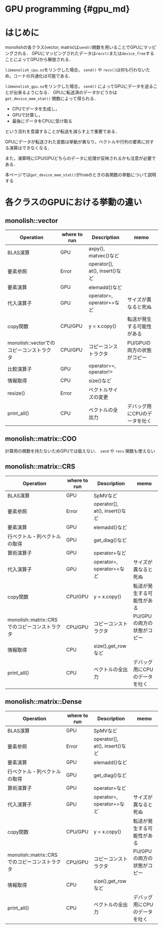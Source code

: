 # GPU programming {#gpu_md}

# はじめに
monolishの各クラス(vector, matrix)は`send()`関数を用いることでGPUにマッピングされる．
GPUにマッピングされたデータは`recv()`または`device_free`することによってGPUから解放される．

`libmonolish_cpu.so`をリンクした場合， `send()` や `recv()`は何も行わないため，コードの共通化は可能である．

`libmonolish_gpu.so`をリンクした場合， `send()` によってGPUにデータを送ることが出来るようになる．
GPUに転送済のデータかどうかは `get_device_mem_stat()` 関数によって得られる．

* CPUでデータを生成し，
* GPUで計算し，
* 最後にデータをCPUに受け取る

という流れを意識することが転送を減らす上で重要である．

GPUにデータが転送された変数は挙動が異なり，ベクトルや行列の要素に対する演算はできなくなる．

また，演算時にCPU/GPUどちらのデータに処理が反映されるかも注意が必要である．

本ページでは`get_device_mem_stat()`がtrueのときの各関数の挙動について説明する

# 各クラスのGPUにおける挙動の違い
## monolish::vector

| Operation                                | where to run | Description                    | memo                          |
|------------------------------------------|--------------|--------------------------------|-------------------------------|
| BLAS演算                                 | GPU          | axpy(), matvec()など               |                               |
| 要素参照                                 | Error        | operator[], at(), insert()など |                               |
| 要素演算                                 | GPU          | elemadd()など                    |                               |
| 代入演算子                               | GPU          | operator=, operator+=など      | サイズが異なると死ぬ          |
| copy関数                                 | CPU/GPU      | y = x.copy()                   | 転送が発生する可能性がある    |
| monolish::vectorでのコピーコンストラクタ | CPU/GPU      | コピーコンストラクタ           | PU/GPUの両方の状態がコピー    |
| 比較演算子                               | GPU          | operator==, operator!=         |                               |
| 情報取得                                 | CPU          | size()など                     |                               |
| resize()                                 | Error        | ベクトルサイズの変更           |                               |
| print\_all()                             | CPU          | ベクトルの全出力               | デバッグ用にCPUのデータを吐く |

## monolish::matrix::COO

計算用の関数を持たないためGPUでは扱えない． `send` や `recv` 関数も使えない

## monolish::matrix::CRS

| Operation                                | where to run | Description                    | memo                          |
|------------------------------------------|--------------|--------------------------------|-------------------------------|
| BLAS演算                                      | GPU     | SpMVなど                       |                               |
| 要素参照                                      | Error   | operator[], at(), insert()など |                               |
| 要素演算                                      | GPU   | elemadd()など                  |                               |
| 行ベクトル・列ベクトルの取得                  | GPU     | get\_diag()など                |                               |
| 算術演算子                                    | GPU     | operator+など                  |                               |
| 代入演算子                                    | GPU     | operator=, operator+=など      | サイズが異なると死ぬ          |
| copy関数                                      | CPU/GPU | y = x.copy()                   | 転送が発生する可能性がある    |
| monolish::matrix::CRSでのコピーコンストラクタ | CPU/GPU | コピーコンストラクタ           | PU/GPUの両方の状態がコピー    |
| 情報取得                                      | CPU     | size(),get\_rowなど            |                               |
| print\_all()                                  | CPU     | ベクトルの全出力               | デバッグ用にCPUのデータを吐く |

## monolish::matrix::Dense

| Operation                                | where to run | Description                    | memo                          |
|------------------------------------------|--------------|--------------------------------|-------------------------------|
| BLAS演算                                      | GPU     | SpMVなど                       |                               |
| 要素参照                                      | Error   | operator[], at(), insert()など |                               |
| 要素演算                                      | GPU   | elemadd()など                  |                               |
| 行ベクトル・列ベクトルの取得                  | GPU     | get\_diag()など                |                               |
| 算術演算子                                    | GPU     | operator+など                  |                               |
| 代入演算子                                    | GPU     | operator=, operator+=など      | サイズが異なると死ぬ          |
| copy関数                                      | CPU/GPU | y = x.copy()                   | 転送が発生する可能性がある    |
| monolish::matrix::CRSでのコピーコンストラクタ | CPU/GPU | コピーコンストラクタ           | PU/GPUの両方の状態がコピー    |
| 情報取得                                      | CPU     | size(),get\_rowなど            |                               |
| print\_all()                                  | CPU     | ベクトルの全出力               | デバッグ用にCPUのデータを吐く |
